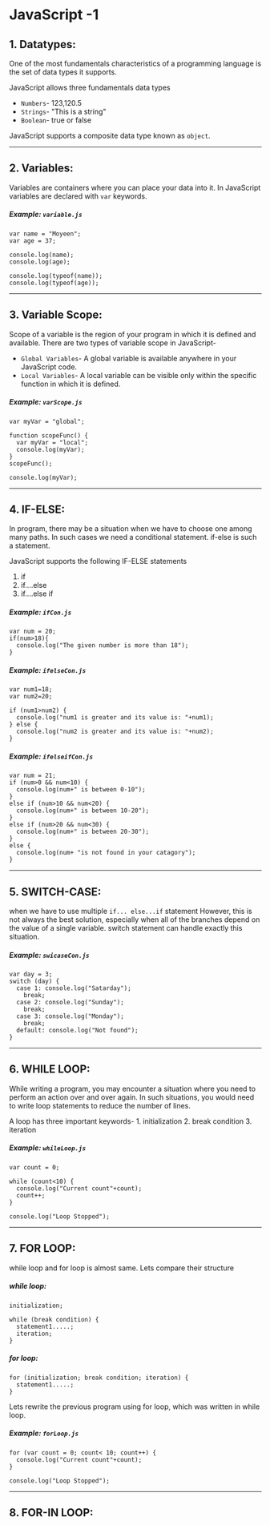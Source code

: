 # JavaScript -1

## 1. Datatypes:
One of the most fundamentals characteristics of a programming language is the set of data types it supports.

JavaScript allows three fundamentals data types
* `Numbers`- 123,120.5
* `Strings`- "This is a string"
* `Boolean`- true or false

JavaScript supports a composite data type known as `object`.
***

## 2. Variables:
Variables are containers where you can place your data into it. In JavaScript variables are declared with `var` keywords.

##### Example: `variable.js`
```JS
var name = "Moyeen";
var age = 37;

console.log(name);
console.log(age);

console.log(typeof(name));
console.log(typeof(age));
```
***

## 3. Variable Scope:
Scope of a variable is the region of your program in which it is defined and available. There are two types of variable scope in JavaScript-

* `Global Variables`- A global variable is available anywhere in your JavaScript code.
* `Local Variables`- A local variable can be visible only within the specific function in which it is defined.

##### Example: `varScope.js`
```JS
var myVar = "global";

function scopeFunc() {
  var myVar = "local";
  console.log(myVar);
}
scopeFunc();

console.log(myVar);
```
***

## 4. IF-ELSE:
In program, there may be a situation when we have to choose one among many paths. In such cases we need a conditional statement. if-else is such a statement.

JavaScript supports the following IF-ELSE statements
1. if
2. if....else
3. if....else if

##### Example: `ifCon.js`
```JS
var num = 20;
if(num>18){
  console.log("The given number is more than 18");
}
```

##### Example: `ifelseCon.js`
```JS
var num1=18;
var num2=20;

if (num1>num2) {
  console.log("num1 is greater and its value is: "+num1);
} else {
  console.log("num2 is greater and its value is: "+num2);
}
```

##### Example: `ifelseifCon.js`
```JS
var num = 21;
if (num>0 && num<10) {
  console.log(num+" is between 0-10");
}
else if (num>10 && num<20) {
  console.log(num+" is between 10-20");
}
else if (num>20 && num<30) {
  console.log(num+" is between 20-30");
}
else {
  console.log(num+ "is not found in your catagory");
}
```
***

## 5. SWITCH-CASE:
when we have to use multiple `if... else...if` statement However, this is not always the best solution, especially when all of the branches depend on the value of a single variable. switch statement can handle exactly this situation.

##### Example: `swicaseCon.js`
```JS
var day = 3;
switch (day) {
  case 1: console.log("Satarday");
    break;
  case 2: console.log("Sunday");
    break;
  case 3: console.log("Monday");
    break;
  default: console.log("Not found");
}
```
***

## 6. WHILE LOOP:
While writing a program, you may encounter a situation where you need to perform an action over and over again. In such situations, you would need to write loop statements to reduce the number of lines.

A loop has three important keywords- 1. initialization 2. break condition 3. iteration

##### Example: `whileLoop.js`
```JS
var count = 0;

while (count<10) {
  console.log("Current count"+count);
  count++;
}

console.log("Loop Stopped");
```
***

## 7. FOR LOOP:

while loop and for loop is almost same. Lets compare their structure

##### while loop:
```JS
initialization;

while (break condition) {
  statement1.....;
  iteration;
}
```

##### for loop:
```JS
for (initialization; break condition; iteration) {
  statement1.....;
}
```

Lets rewrite the previous program using for loop, which was  written in while loop.
##### Example: `forLoop.js`
```JS
for (var count = 0; count< 10; count++) {
  console.log("Current count"+count);
}

console.log("Loop Stopped");
```
***

## 8. FOR-IN LOOP:
